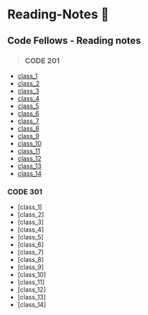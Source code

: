 # **Reading-Notes** :notebook:

## Code Fellows - Reading notes

> ### CODE 201

- [class_1](./201_notes/class_1.md)
- [class_2](./201_notes/class_2.md)
- [class_3](./201_notes/class_3.md)
- [class_4](./201_notes/class_4.md)
- [class_5](./201_notes/class_5.md)
- [class_6](./201_notes/class_6.md)
- [class_7](./201_notes/class_7.md)
- [class_8](./201_notes/class_8.md)
- [class_9](./201_notes/calss_9.md)
- [class_10](./201_notes/class_10.md)
- [class_11](./201_notes/class_11.md)
- [class_12](./201_notes/class_12.md)
- [class_13](./201_notes/class_13.md)
- [class_14](./201_notes/class_14.md)


### CODE 301

- [class_1]
- [class_2]
- [class_3]
- [class_4]
- [class_5]
- [class_6]
- [class_7]
- [class_8]
- [class_9]
- [class_10]
- [class_11]
- [class_12]
- [class_13]
- [class_14]

